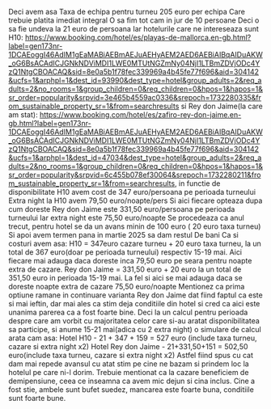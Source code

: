 Deci avem asa
Taxa de echipa pentru turneu
205 euro per echipa
Care trebuie platita imediat integral
O sa fim tot cam in jur de 10 persoane
Deci o sa fie undeva la 21 euro de persoana
Iar hotelurile care ne intereseaza sunt H10: https://www.booking.com/hotel/es/playas-de-mallorca.en-gb.html?label=gen173nr-1DCAEoggI46AdIM1gEaMABiAEBmAEJuAEHyAEM2AED6AEBiAIBqAIDuAKW_oG6BsACAdICJGNkNDViMDI1LWE0MTUtNGZmNy04NjI1LTBmZDVjODc4YzQ1NtgCBOACAQ&sid=8e0a5b1f78fec339969a4b45fe77f696&aid=304142&ucfs=1&arphpl=1&dest_id=93990&dest_type=hotel&group_adults=2&req_adults=2&no_rooms=1&group_children=0&req_children=0&hpos=1&hapos=1&sr_order=popularity&srpvid=3e465b4559ac0336&srepoch=1732280335&from_sustainable_property_sr=1&from=searchresults si
Rey don Jaime(la care am stat): https://www.booking.com/hotel/es/zafiro-rey-don-jaime.en-gb.html?label=gen173nr-1DCAEoggI46AdIM1gEaMABiAEBmAEJuAEHyAEM2AED6AEBiAIBqAIDuAKW_oG6BsACAdICJGNkNDViMDI1LWE0MTUtNGZmNy04NjI1LTBmZDVjODc4YzQ1NtgCBOACAQ&sid=8e0a5b1f78fec339969a4b45fe77f696&aid=304142&ucfs=1&arphpl=1&dest_id=47034&dest_type=hotel&group_adults=2&req_adults=2&no_rooms=1&group_children=0&req_children=0&hpos=1&hapos=1&sr_order=popularity&srpvid=6c455b078ef30064&srepoch=1732280211&from_sustainable_property_sr=1&from=searchresults, in functie de disponibilitate
H10 avem cost de 347 euro/persoana pe perioada turneului
Extra night la H10 avem 79,50 euro/noapte/pers
Si aici fiecare opteaza dupa cum doreste
Rey don Jaime este 331,50 euro/persoana pe perioada turneului
Iar extra night este 75,50 euro/noapte
Se procedeaza ca anul trecut, pentru hotel se da un avans minin de 100 euro ( 20 euro taxa turneu)
Si apoi avem termen pana in martie 2025 sa dam restul
De bani
Ca si costuri avem asa:
H10 = 347euro cazare turneu + 20 euro taxa turneu, la un total de 367 euro(doar pe perioada turneului) respectiv 15-19 mai.
Aici fiecare mai adauga daca doreste inca 79,50 euro pe seara pentru noapte extra de cazare.
Rey don Jaime = 331,50 euro + 20 euro la un total de 351,50 euro in perioada 15-19 mai.
La fel si aici se mai adauga daca se doreste noapte extra de cazare 75,50 euro/noapte
Mentionez ca prima optiune ramane in continuare varianta Rey don Jaime dat fiind faptul ca este si mai ieftin, dar mai ales ca stim deja conditiile din hotel si cred ca aici este unanima parerea ca a fost foarte bine.
Deci la un calcul pentru perioada despre care am vorbit cu majoritatea celor care si-au aratat disponibilitatea sa participe, si anume 15-21 mai(adica cu 2 extra night) o simulare de calcul arata cam asa:
Hotel H10 - 21 + 347 + 159 = 527 euro (include taxa turneu, cazare si extra night x2)
Hotel Rey don Jaime - 21+331,50+151 = 502,50 euro(include taxa turneu, cazare si extra night x2)
Astfel fiind spus cu cat dam mai repede avansul cu atat stim pe cine ne bazam si prindem loc la hotelul pe care ni-l dorim.
Trebuie mentionat ca la cazare beneficiem de demipensiune, ceea ce inseamna ca avem mic dejun si cina inclus. Cine a fost stie, ambele sunt bufet suedez, mancarea este foarte buna, conditiile sunt foarte bune.
